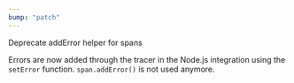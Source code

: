 ```yaml
---
bump: "patch"
---
```


Deprecate addError helper for spans

Errors are now added through the tracer in the Node.js integration
using the `setError` function. `span.addError()` is not used anymore.
